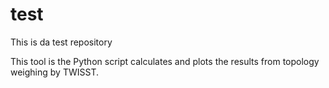 # test
This is da test repository

This tool is the Python script calculates and plots the results from topology weighing by TWISST.
